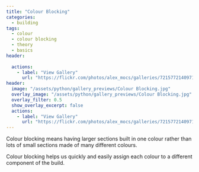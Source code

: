 ```yaml
---
title: "Colour Blocking"
categories:
  - building
tags:
  - colour
  - colour blocking
  - theory
  - basics
header:
  
  actions:
    - label: "View Gallery"
      url: "https://flickr.com/photos/alex_mocs/galleries/72157721409710637/"
header:
  image: "/assets/python/gallery_previews/Colour Blocking.jpg"
  overlay_image: "/assets/python/gallery_previews/Colour Blocking.jpg"
  overlay_filter: 0.5
  show_overlay_excerpt: false
  actions:
    - label: "View Gallery"
      url: "https://flickr.com/photos/alex_mocs/galleries/72157721409710637/"
---
```


Colour blocking means having larger sections built in one colour rather than lots of small sections made of many different colours.

Colour blocking helps us quickly and easily assign each colour to a different component of the build.
